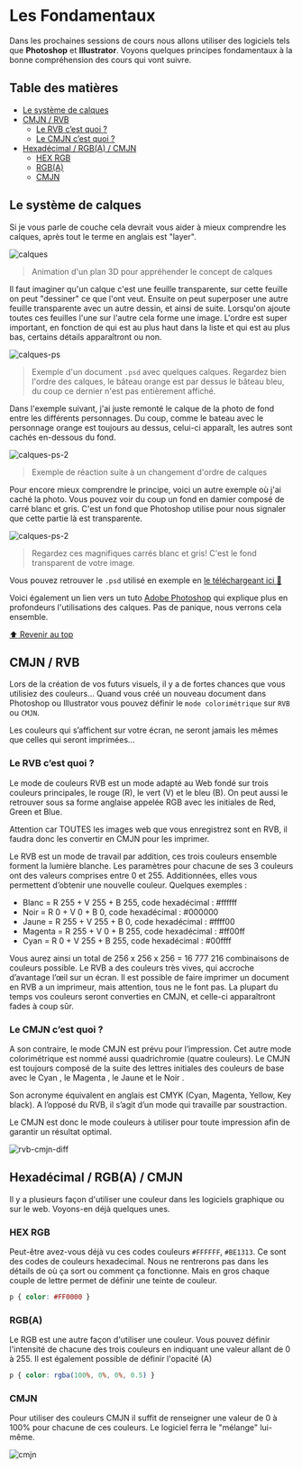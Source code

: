<!-- omit in toc -->
# Les Fondamentaux

Dans les prochaines sessions de cours nous allons utiliser des logiciels tels que **Photoshop** et **Illustrator**. Voyons quelques principes fondamentaux à la bonne compréhension des cours qui vont suivre.

<!-- omit in toc -->
## Table des matières

- [Le système de calques](#le-système-de-calques)
- [CMJN / RVB](#cmjn--rvb)
  - [Le RVB c’est quoi ?](#le-rvb-cest-quoi-)
  - [Le CMJN c’est quoi ?](#le-cmjn-cest-quoi-)
- [Hexadécimal / RGB(A) / CMJN](#hexadécimal--rgba--cmjn)
  - [HEX RGB](#hex-rgb)
  - [RGB(A)](#rgba)
  - [CMJN](#cmjn)

## Le système de calques

Si je vous parle de couche cela devrait vous aider à mieux comprendre les calques, après tout le terme en anglais est "layer".

![calques](./img/2/calques.gif)

> Animation d'un plan 3D pour appréhender le concept de calques

Il faut imaginer qu'un calque c'est une feuille transparente, sur cette feuille on peut "dessiner" ce que l'ont veut. Ensuite on peut superposer une autre feuille transparente avec un autre dessin, et ainsi de suite. Lorsqu'on ajoute toutes ces feuilles l'une sur l'autre cela forme une image. L'ordre est super important, en fonction de qui est au plus haut dans la liste et qui est au plus bas, certains détails apparaîtront ou non.

![calques-ps](img/2/calques-ps.png)

> Exemple d'un document `.psd` avec quelques calques. Regardez bien l'ordre des calques, le bâteau orange est par dessus le bâteau bleu, du coup ce dernier n'est pas entièrement affiché.

Dans l'exemple suivant, j'ai juste remonté le calque de la photo de fond entre les différents personnages. Du coup, comme le bateau avec le personnage orange est toujours au dessus, celui-ci apparaît, les autres sont cachés en-dessous du fond.

![calques-ps-2](img/2/calques-ps-2.png)

> Exemple de réaction suite à un changement d'ordre de calques

Pour encore mieux comprendre le principe, voici un autre exemple où j'ai caché la photo. Vous pouvez voir du coup un fond en damier composé de carré blanc et gris. C'est un fond que Photoshop utilise pour nous signaler que cette partie là est transparente.

![calques-ps-2](img/2/calques-opacity.png)

> Regardez ces magnifiques carrés blanc et gris! C'est le fond transparent de votre image.

Vous pouvez retrouver le ```.psd``` utilisé en exemple en [le téléchargeant ici :floppy_disk:](./files/calques.psd)

Voici également un lien vers un tuto [Adobe Photoshop](https://helpx.adobe.com/be_fr/photoshop/how-to/ps-layers-basics.html) qui explique plus en profondeurs l'utilisations des calques. Pas de panique, nous verrons cela ensemble.

[:arrow_up: Revenir au top](#table-des-matières)

## CMJN / RVB

Lors de la création de vos futurs visuels, il y a de fortes chances que vous utilisiez des couleurs… Quand vous créé un nouveau document dans Photoshop ou Illustrator vous pouvez définir le `mode colorimétrique` sur `RVB` ou `CMJN`. 

Les couleurs qui s’affichent sur votre écran, ne seront jamais les mêmes que celles qui seront imprimées...

### Le RVB c’est quoi ?

Le mode de couleurs RVB est un mode adapté au Web fondé sur trois couleurs principales, le rouge (R), le vert (V) et le bleu (B). On peut aussi le retrouver sous sa forme anglaise appelée RGB avec les initiales de Red, Green et Blue.

Attention car TOUTES les images web que vous enregistrez sont en RVB, il faudra donc les convertir en CMJN pour les imprimer.

Le RVB est un mode de travail par addition, ces trois couleurs ensemble forment la lumière blanche. Les paramètres pour chacune de ses 3 couleurs ont des valeurs comprises entre 0 et 255. Additionnées, elles vous permettent d’obtenir une nouvelle couleur. Quelques exemples :

- Blanc = R 255 + V 255 + B 255, code hexadécimal : #ffffff
- Noir = R 0 + V 0 + B 0, code hexadécimal : #000000
- Jaune = R 255 + V 255 + B 0, code hexadécimal : #ffff00
- Magenta = R 255 + V 0 + B 255, code hexadécimal : #ff00ff
- Cyan = R 0 + V 255 + B 255, code hexadécimal : #00ffff

Vous aurez ainsi un total de 256 x 256 x 256 = 16 777 216 combinaisons de couleurs possible. Le RVB a des couleurs très vives, qui accroche d’avantage l’œil sur un écran. Il est possible de faire imprimer un document en RVB a un imprimeur, mais attention, tous ne le font pas. La plupart du temps vos couleurs seront converties en CMJN, et celle-ci apparaîtront fades à coup sûr.

### Le CMJN c’est quoi ?

A son contraire, le mode CMJN est prévu pour l’impression. Cet autre mode colorimétrique est nommé aussi quadrichromie (quatre couleurs). Le CMJN est toujours composé de la suite des lettres initiales des couleurs de base avec le Cyan ,  le Magenta , le Jaune et le Noir .

Son acronyme équivalent en anglais est CMYK (Cyan, Magenta, Yellow, Key black). A l’opposé du RVB, il s’agit d’un mode qui travaille par soustraction.

Le CMJN est donc le mode couleurs à utiliser pour toute impression afin de garantir un résultat optimal.

![rvb-cmjn-diff](./img/2/rvb-cmjn.jpeg)

## Hexadécimal / RGB(A) / CMJN

Il y a plusieurs façon d'utiliser une couleur dans les logiciels graphique ou sur le web. Voyons-en déjà quelques unes.

### HEX RGB

Peut-être avez-vous déjà vu ces codes couleurs `#FFFFFF`, `#BE1313`. Ce sont des codes de couleurs hexadecimal. Nous ne rentrerons pas dans les détails de où ça sort ou comment ça fonctionne. Mais en gros chaque couple de lettre permet de définir une teinte de couleur.

```css
p { color: #FF0000 }
```

### RGB(A)

Le RGB est une autre façon d'utiliser une couleur. Vous pouvez définir l'intensité de chacune des trois couleurs en indiquant une valeur allant de 0 à 255. Il est également possible de définir l'opacité (A)

```css
p { color: rgba(100%, 0%, 0%, 0.5) }
```

### CMJN

Pour utiliser des couleurs CMJN il suffit de renseigner une valeur de 0 à 100% pour chacune de ces couleurs. Le logiciel ferra le "mélange" lui-même.

![cmjn](img/2/cmjn.png)